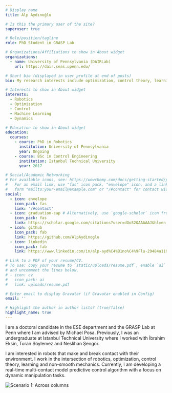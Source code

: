 ```yaml
---
# Display name
title: Alp Aydınoğlu

# Is this the primary user of the site?
superuser: true

# Role/position/tagline
role: PhD Student in GRASP Lab

# Organizations/Affiliations to show in About widget
organizations:
  - name: University of Pennsylvania (DAIRLab)
    url: https://dair.seas.upenn.edu/

# Short bio (displayed in user profile at end of posts)
bio: My research interests include optimization, control theory, learning and mechanics (particularly non-smooth mechanics).

# Interests to show in About widget
interests:
  - Robotics
  - Optimization
  - Control
  - Machine Learning
  - Dynamics

# Education to show in About widget
education:
  courses:
    - course: PhD in Robotics
      institution: University of Pennsylvania
      year: Ongoing
    - course: BSc in Control Engineering
      institution: Istanbul Technical University
      year: 2017

# Social/Academic Networking
# For available icons, see: https://wowchemy.com/docs/getting-started/page-builder/#icons
#   For an email link, use "fas" icon pack, "envelope" icon, and a link in the
#   form "mailto:your-email@example.com" or "/#contact" for contact widget.
social:
  - icon: envelope
    icon_pack: fas
    link: '/#contact'
  - icon: graduation-cap # Alternatively, use `google-scholar` icon from `ai` icon pack
    icon_pack: fas
    link: https://scholar.google.com/citations?user=dGoS2OAAAAAJ&hl=en
  - icon: github
    icon_pack: fab
    link: https://github.com/AlpAydinoglu
  - icon: linkedin
    icon_pack: fab
    link: https://www.linkedin.com/in/alp-ayd%C4%B1no%C4%9Flu-29484a119/

# Link to a PDF of your resume/CV.
# To use: copy your resume to `static/uploads/resume.pdf`, enable `ai` icons in `params.toml`,
# and uncomment the lines below.
# - icon: cv
#   icon_pack: ai
#   link: uploads/resume.pdf

# Enter email to display Gravatar (if Gravatar enabled in Config)
email: ''

# Highlight the author in author lists? (true/false)
highlight_name: true
---
```


I am a doctoral candidate in the ESE department and the GRASP Lab at Penn where I am advised by Michael Posa. Previously, I was an undergraduate at Istanbul Technical University where I worked with İbrahim Eksin, Turan Söylemez and Neslihan Şengör.

I am interested in robots that make and break contact with their environment. I work in the intersection of robotics, optimization, control theory, learning and non-smooth mechanics. Currently, I am developing a real-time multi-contact model predictive control algorithm with a focus on dynamic manipulation tasks.

![Scenario 1: Across columns](/cats.gif)